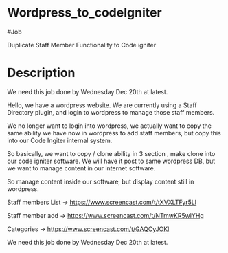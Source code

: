 # Wordpress_to_codeIgniter

#Job 

  Duplicate Staff Member Functionality to Code igniter


# Description

We need this job done by Wednesday Dec 20th at latest.

Hello, we have a wordpress website. We are currently using a Staff Directory plugin, and login to wordpress to manage those staff members.

We no longer want to login into wordpress, we actually want to copy the same ability we have now in wordpress to add staff members, but copy this into our Code Ingiter internal system.

So basically, we want to copy / clone ability in 3 section , make clone into our code igniter software. We will have it post to same wordpress DB, but we want to manage content in our internet software.

So manage content inside our software, but display content still in wordpress.

Staff members List -> https://www.screencast.com/t/tXVXLTFyr5LI

Staff member add -> https://www.screencast.com/t/NTmwKR5wlYHg

Categories -> https://www.screencast.com/t/GAQCyJOKl

We need this job done by Wednesday Dec 20th at latest.

# 
